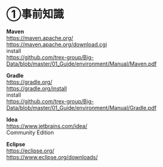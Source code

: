 
# ①事前知識

**Maven**<br>
https://maven.apache.org/<br>
https://maven.apache.org/download.cgi<br>
install<br>
https://github.com/trex-group/Big-Data/blob/master/01_Guide/environment/Manual/Maven.pdf<br>

**Gradle**<br>
https://gradle.org/<br>
https://gradle.org/install<br>
install<br>
https://github.com/trex-group/Big-Data/blob/master/01_Guide/environment/Manual/Gradle.pdf<br>

**Idea**<br>
https://www.jetbrains.com/idea/<br>
Community Edition<br>

**Eclipse**<br>
https://eclipse.org/<br>
https://www.eclipse.org/downloads/<br>


